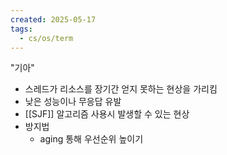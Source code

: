 ```yaml
---
created: 2025-05-17
tags:
  - cs/os/term
---
```

"기아"
- 스레드가 리소스를 장기간 얻지 못하는 현상을 가리킴
- 낮은 성능이나 무응답 유발
- [[SJF]] 알고리즘 사용시 발생할 수 있는 현상
- 방지법
	- aging 통해 우선순위 높이기